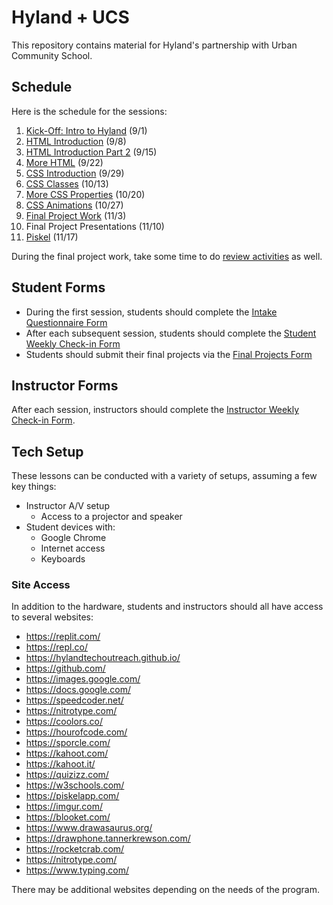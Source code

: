 # Hyland + UCS
This repository contains material for Hyland's partnership with Urban Community School.

## Schedule
Here is the schedule for the sessions:

1. [Kick-Off: Intro to Hyland](IntroHyland/README.md) (9/1)
1. [HTML Introduction](HtmlIntro/README.md) (9/8)
1. [HTML Introduction Part 2](HtmlIntro2/README.md) (9/15)
1. [More HTML](MoreHtml/README.md) (9/22)
1. [CSS Introduction](CssIntro/README.md) (9/29)
1. [CSS Classes](MoreCss/README.md) (10/13)
1. [More CSS Properties](CssProperties/README.md) (10/20)
1. [CSS Animations](CssAnimations/README.md) (10/27)
1. [Final Project Work](FinalProject/README.md) (11/3)
1. Final Project Presentations (11/10)
1. [Piskel](Piskel/README.md) (11/17)

During the final project work, take some time to do [review activities](Extras/ReviewActivities/README.md) as well.

## Student Forms
- During the first session, students should complete the [Intake Questionnaire Form](https://docs.google.com/forms/d/1IDnAxhAtZ58DwRLlnA-SYJPpP-fdTUabzdsPTcaJAlQ/edit)
- After each subsequent session, students should complete the [Student Weekly Check-in Form](https://docs.google.com/forms/d/1zW8cZPr1J_Y6--aGMy1drG0vsY_Lt8ACWwdtD5InMr8/edit)
- Students should submit their final projects via the [Final Projects Form](https://docs.google.com/forms/d/11TRh9iiPmRT5dCqXLp66zsWEdjpvrg3TzCPiv3QtJq0/edit)

## Instructor Forms
After each session, instructors should complete the [Instructor Weekly Check-in Form](https://forms.gle/f1LXcyPPohAFKTMX8).

## Tech Setup
These lessons can be conducted with a variety of setups, assuming a few key things:

- Instructor A/V setup
  - Access to a projector and speaker
- Student devices with:
  - Google Chrome
  - Internet access
  - Keyboards

### Site Access
In addition to the hardware, students and instructors should all have access to several websites:

- https://replit.com/
- https://repl.co/
- https://hylandtechoutreach.github.io/
- https://github.com/
- https://images.google.com/
- https://docs.google.com/
- https://speedcoder.net/
- https://nitrotype.com/
- https://coolors.co/
- https://hourofcode.com/
- https://sporcle.com/
- https://kahoot.com/
- https://kahoot.it/
- https://quizizz.com/
- https://w3schools.com/
- https://piskelapp.com/
- https://imgur.com/
- https://blooket.com/
- https://www.drawasaurus.org/
- https://drawphone.tannerkrewson.com/
- https://rocketcrab.com/
- https://nitrotype.com/
- https://www.typing.com/

There may be additional websites depending on the needs of the program.
